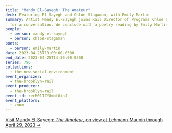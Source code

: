 ```yaml
---
title: "Mandy El-Sayegh: The Amateur"
deck: Featuring El-Sayegh and Chloe Stagaman, with Emily Martin
summary: Artist Mandy El-Sayegh joins Rail Director of Programs Chloe Stagaman
  for a conversation. We conclude with a poetry reading by Emily Martin.
people:
  - person: mandy-el-sayegh
  - person: chloe-stagaman
poets:
  - person: emily-martin
date: 2023-04-25T13:00:00-0500
end_date: 2023-04-25T14:30:00-0500
series: 796
collections:
  - the-new-social-environment
event_organizer:
  - the-brooklyn-rail
event_producer:
  - the-brooklyn-rail
event_id: recM011ZY8mbf0inJ
event_platform:
  - zoom
---
```

[V﻿isit Mandy El-Sayegh: *The Amateur*, on view at Lehmann Maupin through April 29, 2023 →](https://www.lehmannmaupin.com/exhibitions/mandy-el-sayegh5)